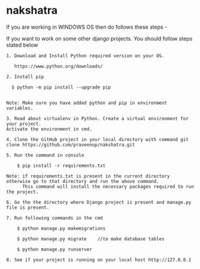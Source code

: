 # nakshatra
If you are working in WINDOWS OS then do follows these steps -

If you want to work on some other django projects. You should follow steps stated below

    1. Download and Install Python required version on your OS.
       
       https://www.python.org/downloads/
    
    2. Install pip 
    
      $ python -m pip install --upgrade pip
    
    
    Note: Make sure you have added python and pip in environment variables.
    
    3. Read about virtualenv in Python. Create a virtual environment for your project.
    Activate the environment in cmd.
    
    4. Clone the GitHub project in your local directory with command git clone https://github.com/praveenup/nakshatra.git
    
    5. Run the command in console 
        
        $ pip install -r requirements.txt 
        
    Note: if requirements.txt is present in the current directory otherwise go to that directory and run the above command. 
          This command will install the necessary packages required to run the project.
    
    6. Go the the directory where Django project is present and manage.py file is present.
    
    7. Run following commands in the cmd
        
        $ python manage.py makemigrations  
        
        $ python manage.py migrate    //to make database tables
        
        $ python manage.py runserver
    
    8. See if your project is running on your local host http://127.0.0.1
